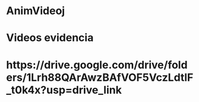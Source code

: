 # AnimVideoj

<h1> Videos evidencia <h1>
https://drive.google.com/drive/folders/1Lrh88QArAwzBAfVOF5VczLdtlF_t0k4x?usp=drive_link